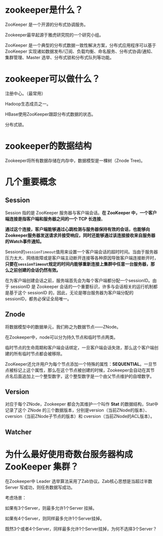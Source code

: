 # zookeeper是什么？

ZooKeeper 是一个开源的分布式协调服务。

Zookeeper最早起源于雅虎研究院的一个研究小组。

ZooKeeper 是一个典型的分布式数据一致性解决方案，分布式应用程序可以基于 ZooKeeper 实现诸如数据发布/订阅、负载均衡、命名服务、分布式协调/通知、集群管理、Master 选举、分布式锁和分布式队列等功能。

# zookeeper可以做什么？

注册中心。（最常用）

Hadoop生态成员之一。

HBase使用ZooKeeper跟踪分布式数据的状态。

分布式锁。

# zookeeper的数据结构

Zookeeper将所有数据存储在内存中，数据模型是一棵树（Znode Tree)。

# 几个重要概念

## Session

Session 指的是 ZooKeeper  服务器与客户端会话。**在 ZooKeeper 中，一个客户端连接是指客户端和服务器之间的一个 TCP 长连接**。

**通过这个连接，客户端能够通过心跳检测与服务器保持有效的会话，也能够向Zookeeper服务器发送请求并接受响应，同时还能够通过该连接接收来自服务器的Watch事件通知。** 

Session的`sessionTimeout`值用来设置一个客户端会话的超时时间。当由于服务器压力太大、网络故障或是客户端主动断开连接等各种原因导致客户端连接断开时，**只要在`sessionTimeout`规定的时间内能够重新连接上集群中任意一台服务器，那么之前创建的会话仍然有效。**

在为客户端创建会话之前，服务端首先会为每个客户端都分配一个sessionID。由于 sessionID 是 Zookeeper 会话的一个重要标识，许多与会话相关的运行机制都是基于这个 sessionID 的，因此，无论是哪台服务器为客户端分配的 sessionID，都务必保证全局唯一。

## Znode

将数据模型中的数据单元，我们称之为数据节点——ZNode。

在Zookeeper中，node可以分为持久节点和临时节点两类。

临时节点的生命周期和客户端会话绑定，一旦客户端会话失效，那么这个客户端创建的所有临时节点都会被移除。

ZooKeeper还允许用户为每个节点添加一个特殊的属性：**SEQUENTIAL**。一旦节点被标记上这个属性，那么在这个节点被创建的时候，Zookeeper会自动在其节点名后面追加上一个整型数字，这个整型数字是一个由父节点维护的自增数字。

## Version

对应于每个ZNode，Zookeeper 都会为其维护一个叫作 **Stat** 的数据结构，Stat中记录了这个 ZNode 的三个数据版本，分别是version（当前ZNode的版本）、cversion（当前ZNode子节点的版本）和 cversion（当前ZNode的ACL版本）。

## Watcher



# 为什么最好使用奇数台服务器构成 ZooKeeper 集群？

在Zookeeper中 Leader 选举算法采用了Zab协议。Zab核心思想是当超过半数Server 写成功，则任务数据写成功。

考虑场景：

如果有3个Server，则最多允许1个Server 挂掉。

如果有4个Server，则同样最多允许1个Server挂掉。

既然3个或者4个Server，同样最多允许1个Server挂掉，为何不选择3个Server？


